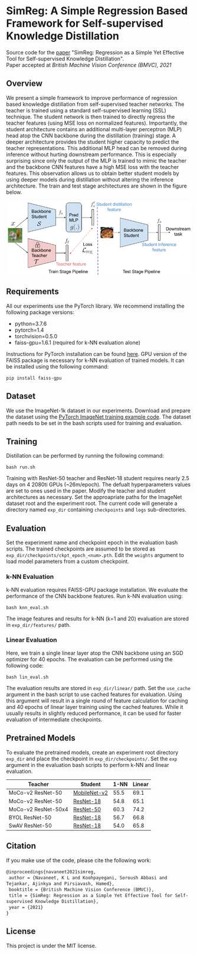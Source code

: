 # SimReg: A Simple Regression Based Framework for Self-supervised Knowledge Distillation

Source code for the [paper](https://www.bmvc2021-virtualconference.com/assets/papers/1137.pdf) "SimReg: Regression as a Simple Yet Effective Tool for Self-supervised Knowledge Distillation".\
Paper accepted at _British Machine Vision Conference (BMVC), 2021_

## Overview

We present a simple framework to improve performance of regression based knowledge distillation from self-supervised teacher networks. The teacher is trained using a standard self-supervised learning (SSL) technique. The student network is then trained to directly regress the teacher features (using MSE loss on normalized features). Importantly, the student architecture contains an additional multi-layer perceptron (MLP) head atop the CNN backbone during the distillation (training) stage. A deeper architecture provides the student higher capacity to predict the teacher representations. This additional MLP head can be removed during inference without hurting downstream performance. This is especially surprising since only the output of the MLP is trained to mimic the teacher and the backbone CNN features have a high MSE loss with the teacher features. This observation allows us to obtain better student models by using deeper models during distillation without altering the inference architecture. The train and test stage architectures are shown in the figure below.

![](arch_reg.png)

## Requirements

All our experiments use the PyTorch library. We recommend installing the following package versions:
- python=3.7.6
- pytorch=1.4
- torchvision=0.5.0
- faiss-gpu=1.6.1 (required for k-NN evaluation alone)

Instructions for PyTorch installation can be found [here](https://pytorch.org/). 
GPU version of the FAISS package is necessary for k-NN evaluation of trained models. It can be installed using the following command:
```shell
pip install faiss-gpu
```

## Dataset

We use the ImageNet-1k dataset in our experiments. Download and prepare the dataset using the [PyTorch ImageNet training example code](https://github.com/pytorch/examples/tree/master/imagenet). The dataset path needs to be set in the bash scripts used for training and evaluation.

## Training

Distillation can be performed by running the following command:
```shell
bash run.sh
```
Training with ResNet-50 teacher and ResNet-18 student requires nearly 2.5 days on 4 2080ti GPUs (~26m/epoch). The defualt hyperparameters values are set to ones used in the paper. Modify the teacher and student architectures as necessary. Set the approapriate paths for the ImageNet dataset root and the experiment root. The current code will generate a directory named ```exp_dir``` containing ```checkpoints``` and ```logs``` sub-directories.

## Evaluation

Set the experiment name and checkpoint epoch in the evaluation bash scripts. The trained checkpoints are assumed to be stored as ```exp_dir/checkpoints/ckpt_epoch_<num>.pth```. Edit the ```weights``` argument to load model parameters from a custom checkpoint. 

### k-NN Evaluation

k-NN evaluation requires FAISS-GPU package installation. We evaluate the performance of the CNN backbone features. Run k-NN evaluation using:
```shell
bash knn_eval.sh
```
The image features and results for k-NN (k=1 and 20) evaluation are stored in ```exp_dir/features/``` path. 

### Linear Evaluation

Here, we train a single linear layer atop the CNN backbone using an SGD optimizer for 40 epochs. The evaluation can be performed using the following code:
```shell
bash lin_eval.sh
```
The evaluation results are stored in ```exp_dir/linear/``` path. Set the ```use_cache``` argument in the bash script to use cached features for evaluation. Using this argument will result in a single round of feature calculation for caching and 40 epochs of linear layer training using the cached features. While it usually results in slightly reduced performance, it can be used for faster evaluation of intermediate checkpoints.

## Pretrained Models

To evaluate the pretrained models, create an experiment root directory ```exp_dir``` and place the checkpoint in ```exp_dir/checkpoints/```. Set the ```exp``` argument in the evaluation bash scripts to perform k-NN and linear evaluation.   

| Teacher | Student | 1-NN | Linear |
| ------- | ------- | ---- | ------ |
| MoCo-v2 ResNet-50 | [MobileNet-v2](https://drive.google.com/drive/folders/1sxd0dmgVDxqGCgg1BaOOWCT3aQHwSMqu?usp=sharing) | 55.5 | 69.1 |
| MoCo-v2 ResNet-50 | [ResNet-18](https://drive.google.com/file/d/1rKWBf5Tf9lsCbz-aJz30otIQWFMsnICX/view?usp=sharing) | 54.8 | 65.1 |
| MoCo-v2 ResNet-50x4 | [ResNet-50](https://drive.google.com/file/d/1R_Ljmd9GMAtUTwLtM61r_cngqVsaQUFh/view?usp=sharing) | 60.3 | 74.2 |
| BYOL ResNet-50 | [ResNet-18](https://drive.google.com/file/d/19_q_je5p2ItPv47yvVVqLy4wL46nagRn/view?usp=sharing) | 56.7 | 66.8 |
| SwAV ResNet-50 | [ResNet-18](https://drive.google.com/file/d/1eW0aCdqctm4hTXIuxyxNFc6rrQFUcYsu/view?usp=sharing) | 54.0 | 65.8 |

## Citation

If you make use of the code, please cite the following work:
```
@inproceedings{navaneet2021simreg,
 author = {Navaneet, K L and Koohpayegani, Soroush Abbasi and Tejankar, Ajinkya and Pirsiavash, Hamed},
 booktitle = {British Machine Vision Conference (BMVC)},
 title = {SimReg: Regression as a Simple Yet Effective Tool for Self-supervised Knowledge Distillation},
 year = {2021}
}
```

## License

This project is under the MIT license.
